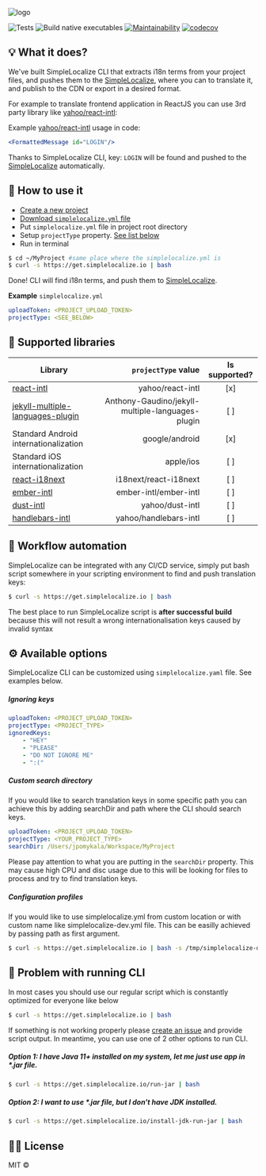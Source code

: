 ![logo](https://simplelocalize.io/public/github-banner-cli.png)

![Tests](https://github.com/simplelocalize/simplelocalize-cli/workflows/Run%20Tests/badge.svg)
![Build native executables](https://github.com/simplelocalize/simplelocalize-cli/workflows/Build%20executables/badge.svg?branch=master)
[![Maintainability](https://api.codeclimate.com/v1/badges/af2f6a7680929a8dba41/maintainability)](https://codeclimate.com/github/simplelocalize/simplelocalize-cli/maintainability)
[![codecov](https://codecov.io/gh/simplelocalize/simplelocalize-cli/branch/master/graph/badge.svg)](https://codecov.io/gh/simplelocalize/simplelocalize-cli)

## 💡 What it does?

We've built SimpleLocalize CLI that extracts i18n terms from your project files, and pushes them to the [SimpleLocalize](https://app.simplelocalize.io), where you can to translate it, and publish to the CDN or export in a desired format.

For example to translate frontend application in ReactJS you can use 3rd party library like [yahoo/react-intl](https://github.com/yahoo/react-intl):

Example [yahoo/react-intl](https://github.com/yahoo/react-intl) usage in code:
```jsx
<FormattedMessage id="LOGIN"/>
```

Thanks to SimpleLocalize CLI, key: `LOGIN`  will be found and pushed to the [SimpleLocalize](https://app.simplelocalize.io) automatically.

## 🚀 How to use it

* [Create a new project](https://app.simplelocalize.io/dashboard)
* [Download `simplelocalize.yml` file](https://i.imgur.com/7LFtHeG.png)
* Put `simplelocalize.yml` file in project root directory
* Setup `projectType` property. [See list below](https://github.com/simplelocalize/simplelocalize-cli#-supported-libraries)
* Run in terminal

```bash
$ cd ~/MyProject #same place where the simplelocalize.yml is
$ curl -s https://get.simplelocalize.io | bash
```

Done! CLI will find i18n terms, and push them to [SimpleLocalize](https://app.simplelocalize.io).

**Example** `simplelocalize.yml`

```yaml
uploadToken: <PROJECT_UPLOAD_TOKEN>
projectType: <SEE_BELOW>
```

## 🔌 Supported libraries

| Library | `projectType` value | Is supported? | 
| ------------- |-------------:|:----:|
| [react-intl](https://github.com/yahoo/react-intl)      | yahoo/react-intl | [x]
| [jekyll-multiple-languages-plugin](https://github.com/Anthony-Gaudino/jekyll-multiple-languages-plugin)      | Anthony-Gaudino/jekyll-multiple-languages-plugin      |   [ ] |
| Standard Android internationalization | google/android      |    [x] |
| Standard iOS internationalization | apple/ios      |    [ ] |
| [react-i18next](https://github.com/i18next/react-i18next) | i18next/react-i18next      |    [ ] |
| [ember-intl](https://github.com/ember-intl/ember-intl) | ember-intl/ember-intl      |    [ ] |
| [dust-intl](https://github.com/yahoo/dust-intl) | yahoo/dust-intl      |    [ ] |
| [handlebars-intl](https://github.com/yahoo/handlebars-intl) | yahoo/handlebars-intl      |    [ ] |


## 🤖 Workflow automation

SimpleLocalize can be integrated with any CI/CD service, simply put bash script somewhere in your scripting environment to find and push translation keys:

```bash
$ curl -s https://get.simplelocalize.io | bash
```
The best place to run SimpleLocalize script is **after successful build** because this will not result a wrong internationalisation keys caused by invalid syntax

## ⚙️ Available options
SimpleLocalize CLI can be customized using `simplelocalize.yaml` file. See examples below.

##### Ignoring keys

```yaml
uploadToken: <PROJECT_UPLOAD_TOKEN>
projectType: <PROJECT_TYPE>
ignoredKeys:
    - "HEY"
    - "PLEASE"
    - "DO NOT IGNORE ME"
    - ":("
```

##### Custom search directory
If you would like to search translation keys in some specific path you  can achieve this by adding searchDir and path where the CLI should search keys.

```yaml
uploadToken: <PROJECT_UPLOAD_TOKEN>
projectType: <YOUR_PROJECT_TYPE>
searchDir: /Users/jpomykala/Workspace/MyProject
```
Please pay attention to what you are putting in the `searchDir` property. This may cause high CPU and disc usage due to this will be looking for files to process and try to find translation keys.

##### Configuration profiles
If you would like to use simplelocalize.yml from custom location or with custom name like simplelocalize-dev.yml file. This can be easilly achieved by passing path as first argument.

```bash
$ curl -s https://get.simplelocalize.io | bash -s /tmp/simplelocalize-dev.yml
```

## 🤯 Problem with running CLI

In most cases you should use our regular script which is constantly optimized for everyone like below
```bash
$ curl -s https://get.simplelocalize.io | bash
```
If something is not working properly please [create an issue](https://github.com/simplelocalize/simplelocalize-cli/issues/new) and provide script output. In meantime, you can use one of 2 other options to run CLI.


##### Option 1: I have Java 11+ installed on my system, let me just use app in *.jar file. 
```bash
$ curl -s https://get.simplelocalize.io/run-jar | bash
```

##### Option 2: I want to use *.jar file, but I don't have JDK installed.
```bash
$ curl -s https://get.simplelocalize.io/install-jdk-run-jar | bash
```


## 👩‍⚖️ License

MIT © 

